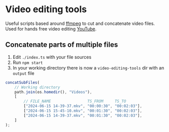 # Video editing tools

Useful scripts based around [ffmpeg](https://ffmpeg.org) to cut and concatenate video files. Used for hands free video editing [YouTube](https://www.youtube.com/@andreas_arvidsson).

## Concatenate parts of multiple files

1. Edit `./index.ts` with your file sources
2. Run `npm start`
3. In your working directory there is now a `video-editing-tools` dir with an `output` file

```ts
concatSubFiles(
    // Working directory
    path.join(os.homedir(), "Videos"),
    [
        // FILE_NAME                TS_FROM     TS_TO
        ["2024-06-15 14-39-37.mkv", "00:00:30", "00:02:03"],
        ["2024-06-15 15-45-10.mkv", "00:01:30", "00:02:03"],
        ["2024-06-15 14-39-37.mkv", "00:01:30", "00:02:03"],
    ]
);
```
